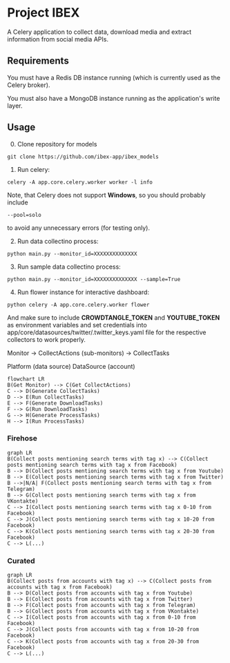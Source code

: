 # Project IBEX
A Celery application to collect data, download media and extract information from social media APIs.

## Requirements
You must have a Redis DB instance running (which is currently used as the Celery broker). 

You must also have a MongoDB instance running as the application's write layer.

## Usage

0. Clone repository for models

```
git clone https://github.com/ibex-app/ibex_models
```

1. Run celery:
```
celery -A app.core.celery.worker worker -l info
```

Note, that Celery does not support **Windows**, so you should probably include
```
--pool=solo
```
to avoid any unnecessary errors (for testing only).

2. Run data collectino process:
```
python main.py --monitor_id=XXXXXXXXXXXXXX
```


3. Run sample data collectino process:
```
python main.py --monitor_id=XXXXXXXXXXXXXX --sample=True
```


4. Run flower instance for interactive dashboard:
```
python celery -A app.core.celery.worker flower
```

And make sure to include **CROWDTANGLE_TOKEN** and **YOUTUBE_TOKEN** 
as environment variables and set credentials into app/core/datasources/twitter/.twitter_keys.yaml 
file for the respective collectors to work properly.

Monitor -> CollectActions (sub-monitors) -> CollectTasks

Platform (data source)
DataSource (account)



```mermaid
flowchart LR
B(Get Monitor) --> C(Get CollectActions)
C --> D(Generate CollectTasks)
D --> E(Run CollectTasks)
E --> F(Generate DownloadTasks)
F --> G(Run DownloadTasks)
G --> H(Generate ProcessTasks)
H --> I(Run ProcessTasks)
```

### Firehose
```mermaid
graph LR
B(Collect posts mentioning search terms with tag x) --> C(Collect posts mentioning search terms with tag x from Facebook)
B --> D(Collect posts mentioning search terms with tag x from Youtube)
B --> E(Collect posts mentioning search terms with tag x from Twitter)
B -->|N/A| F(Collect posts mentioning search terms with tag x from Telegram)
B --> G(Collect posts mentioning search terms with tag x from VKontakte)
C --> I(Collect posts mentioning search terms with tag x 0-10 from Facebook)
C --> J(Collect posts mentioning search terms with tag x 10-20 from Facebook)
C --> K(Collect posts mentioning search terms with tag x 20-30 from Facebook)
C --> L(...)
```

### Curated
```mermaid
graph LR
B(Collect posts from accounts with tag x) --> C(Collect posts from accounts with tag x from Facebook)
B --> D(Collect posts from accounts with tag x from Youtube)
B --> E(Collect posts from accounts with tag x from Twitter)
B --> F(Collect posts from accounts with tag x from Telegram)
B --> G(Collect posts from accounts with tag x from VKontakte)
C --> I(Collect posts from accounts with tag x from 0-10 from Facebook)
C --> J(Collect posts from accounts with tag x from 10-20 from Facebook)
C --> K(Collect posts from accounts with tag x from 20-30 from Facebook)
C --> L(...)
```
